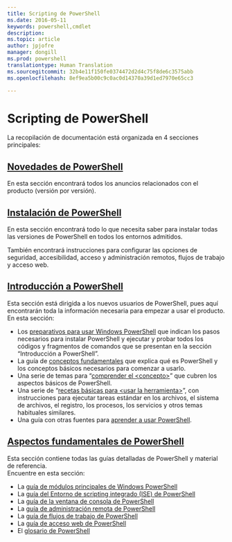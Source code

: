 ```yaml
---
title: Scripting de PowerShell
ms.date: 2016-05-11
keywords: powershell,cmdlet
description: 
ms.topic: article
author: jpjofre
manager: dongill
ms.prod: powershell
translationtype: Human Translation
ms.sourcegitcommit: 32b4e11f150fe0374472d2d4c75f8de6c3575abb
ms.openlocfilehash: 8ef9ea5b00c9c0ac0d14370a39d1ed7970e65cc3

---
```


#  Scripting de PowerShell

La recopilación de documentación está organizada en 4 secciones principales:

##  [Novedades de PowerShell](whats-new/What-s-New-With-PowerShell.md)
En esta sección encontrará todos los anuncios relacionados con el producto (versión por versión).

##  [Instalación de PowerShell](setup/setup-reference.md)
En esta sección encontrará todo lo que necesita saber para instalar todas las versiones de PowerShell en todos los entornos admitidos.  

También encontrará instrucciones para configurar las opciones de seguridad, accesibilidad, acceso y administración remotos, flujos de trabajo y acceso web.

##  [Introducción a PowerShell](getting-started/Getting-Started-with-Windows-PowerShell.md)
Esta sección está dirigida a los nuevos usuarios de PowerShell, pues aquí encontrarán toda la información necesaria para empezar a usar el producto.  
En esta sección:
-   Los [preparativos para usar Windows PowerShell](getting-started/Getting-Ready-to-Use-Windows-PowerShell.md) que indican los pasos necesarios para instalar PowerShell y ejecutar y probar todos los códigos y fragmentos de comandos que se presentan en la sección “Introducción a PowerShell”.
-  La guía de [conceptos fundamentales](getting-started/fundamental-concepts.md) que explica qué es PowerShell y los conceptos básicos necesarios para comenzar a usarlo.
-  Una serie de temas para “[comprender el &lt;concepto&gt;](getting-started/understanding-concepts-reference.md)” que cubren los aspectos básicos de PowerShell.
-  Una serie de “[recetas básicas para &lt;usar la herramienta&gt;](getting-started/cookbooks/basic-cookbooks-reference.md)”, con instrucciones para ejecutar tareas estándar en los archivos, el sistema de archivos, el registro, los procesos, los servicios y otros temas habituales similares.
-  Una guía con otras fuentes para [aprender a usar PowerShell](getting-started/more-powershell-learning.md).

##  [Aspectos fundamentales de PowerShell](core-powershell/core-powershell.md)
Esta sección contiene todas las guías detalladas de PowerShell y material de referencia.  
Encuentre en esta sección:
-  La [guía de módulos principales de Windows PowerShell](core-powershell/core-modules.md)
-  La [guía del Entorno de scripting integrado (ISE) de PowerShell](core-powershell/ise-guide.md)
-  La [guía de la ventana de consola de PowerShell](core-powershell/console-guide.md)
-  La [guía de administración remota de PowerShell](core-powershell/Running-Remote-Commands.md)
-  La [guía de flujos de trabajo de PowerShell](core-powershell/workflows-guide.md)
-  La [guía de acceso web de PowerShell](core-powershell/web-access.md)
-  El [glosario de PowerShell](Windows-PowerShell-Glossary.md)




<!--HONumber=Jul16_HO1-->


